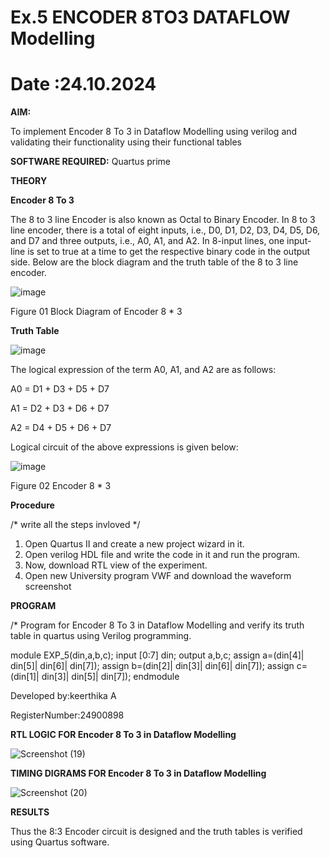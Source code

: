 # Ex.5 ENCODER 8TO3 DATAFLOW Modelling
# Date :24.10.2024
**AIM:**

To implement  Encoder 8 To 3 in Dataflow Modelling using verilog and validating their functionality using their functional tables

**SOFTWARE REQUIRED:** Quartus prime

**THEORY**

**Encoder 8 To 3**

The 8 to 3 line Encoder is also known as Octal to Binary Encoder. In 8 to 3 line encoder, there is a total of eight inputs, i.e., D0, D1, D2, D3, D4, D5, D6, and D7 and three outputs, i.e., A0, A1, and A2. In 8-input lines, one input-line is set to true at a time to get the respective binary code in the output side. Below are the block diagram and the truth table of the 8 to 3 line encoder.

![image](https://github.com/naavaneetha/ENCODER8TO3DATAFLOW/assets/154305477/0bc242c1-eb9e-4c47-afe5-30428470efc3)

Figure 01  Block Diagram of Encoder 8 * 3

**Truth Table**

![image](https://github.com/naavaneetha/ENCODER8TO3DATAFLOW/assets/154305477/35496b14-ae6e-4cd1-9abd-d6736b576575)

The logical expression of the term A0, A1, and A2 are as follows:

A0 = D1 + D3 + D5 + D7

A1 = D2 + D3 + D6 + D7

A2 = D4 + D5 + D6 + D7

Logical circuit of the above expressions is given below:

![image](https://github.com/naavaneetha/ENCODER8TO3DATAFLOW/assets/154305477/95acaee6-c873-4c75-89eb-ef09fb158053)

Figure 02  Encoder 8 * 3

**Procedure**

/* write all the steps invloved */
1. Open Quartus II and create a new project wizard in it.
2. Open verilog HDL file and write the code in it and run the program.
3. Now, download RTL view of the experiment.
4. Open new University program VWF and download the waveform screenshot



**PROGRAM**

/* Program for Encoder 8 To 3 in Dataflow Modelling and verify its truth table in quartus using Verilog programming. 

module EXP_5(din,a,b,c);
input [0:7] din;
output a,b,c;
assign a=(din[4]| din[5]| din[6]| din[7]);
assign b=(din[2]| din[3]| din[6]| din[7]);
assign c=(din[1]| din[3]| din[5]| din[7]);
endmodule


Developed by:keerthika A

RegisterNumber:24900898


**RTL LOGIC FOR Encoder 8 To 3 in Dataflow Modelling**

![Screenshot (19)](https://github.com/user-attachments/assets/141009dc-ad1c-4693-99ec-4693a25d0c22)


**TIMING DIGRAMS FOR Encoder 8 To 3 in Dataflow Modelling**

![Screenshot (20)](https://github.com/user-attachments/assets/7035579d-4275-4b20-bdc5-45ecde618395)

**RESULTS**

Thus the 8:3 Encoder circuit is designed and the truth tables is verified using Quartus software.





